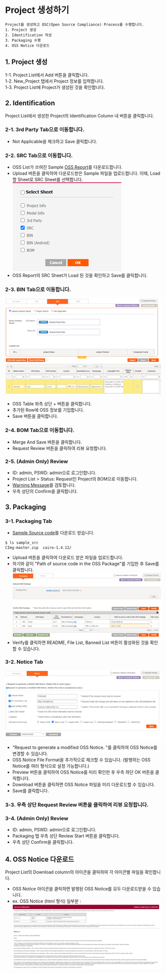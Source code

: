# Project 생성하기
```note
Project를 생성하고 OSC(Open Source Compliance) Process를 수행합니다.
1. Project 생성
2. Identification 작성
3. Packaging 수행
4. OSS Notice 다운로드
```

## 1. Project 생성
1-1. Project List에서 Add 버튼을 클릭합니다.  
1-2. New_Project 탭에서 Project 정보를 입력합니다.  
1-3. Project List에 Project가 생성된 것을 확인합니다.   

## 2. Identification
Project List에서 생성한 Project의 Identification Column 내 버튼을 클릭합니다. 

### 2-1. 3rd Party Tab으로 이동합니다.  
- Not Applicable을 체크하고 Save 클릭합니다.  


### 2-2. SRC Tab으로 이동합니다.  
- OSS List가 쓰여진 Sample [OSS Report](result_files/OSS-Report_SampleProject.xlsx)를 다운로드합니다.
- Upload 버튼을 클릭하여 다운로드받은 Sample 파일을 업로드합니다. 이때, Load 할 Sheet로 SRC Sheet를 선택합니다.   
    ![bin](images/1_prj_sheet.PNG)  
- OSS Report의 SRC Sheet가 Load 된 것을 확인하고 Save를 클릭합니다. 

### 2-3. BIN Tab으로 이동합니다.  
![bin](images/1_prj_bin.png)  
- OSS Table 좌측 상단 + 버튼을 클릭합니다.
- 추가된 Row에 OSS 정보를 기입합니다.
- Save 버튼을 클릭합니다.

### 2-4. BOM Tab으로 이동합니다. 
- Merge And Save 버튼을 클릭합니다.
- Request Review 버튼을 클릭하여 리뷰 요청합니다. 

### 2-5. (Admin Only) Review
- ID: admin, PSWD: admin으로 로그인합니다. 
- Project List > Status: Request인 Project의 BOM으로 이동합니다. 
- [Warning Message](../started/2_try/4_project.html#warning)를 검토합니다.
- 우측 상단의 Confirm을 클릭합니다. 

## 3. Packaging
### 3-1. Packaging Tab
- [Sample Source code](result_files/sample_src.tar.gz)를 다운로드 받습니다. 
```
$ ls sample_src
CImg-master.zip  cairo-1.4.12/
```
- Upload 버튼을 클릭하여 다운로드 받은 파일을 업로드합니다.  
- 하기와 같이 "Path of source code in the OSS Package"를 기입한 후 Save를 클릭합니다.
![pkg](images/1_prj_pkg.png)
- Verify를 클릭하면 README, File List, Banned List 버튼이 활성화된 것을 확인할 수 있습니다.

### 3-2. Notice Tab
![pkg](images/1_prj_notice.png)
- "Request to generate a modified OSS Notice. "를 클릭하여 OSS Notice를 변경할 수 있습니다. 
- OSS Notice File Format을 추가적으로 체크할 수 있습니다. (발행하는 OSS Notice를 여러 형식으로 설정 가능합니다.)
- Preview 버튼을 클릭하여 OSS Notice를 미리 확인한 후 우측 하단 OK 버튼을 클릭합니다. 
- Download 버튼을 클릭하면 OSS Notice 파일을 미리 다운로드할 수 있습니다.
- Save를 클릭합니다.

### 3-3. 우측 상단 Request Review 버튼을 클릭하여 리뷰 요청합니다.
### 3-4. (Admin Only) Review 
- ID: admin, PSWD: admin으로 로그인합니다. 
- Packaging 탭 우측 상단 Review Start 버튼을 클릭합니다.
- 우측 상단 Confirm을 클릭합니다.

## 4. OSS Notice 다운로드
Project List의 Download column의 아이콘을 클릭하여 각 아이콘별 파일을 확인합니다.  
- OSS Notice 아이콘을 클릭하면 발행된 OSS Notice를 모두 다운로드받을 수 있습니다.
- ex. OSS Notice (html 형식) 일부분 :
![notice](images/1_prj_oss_notice.png)
